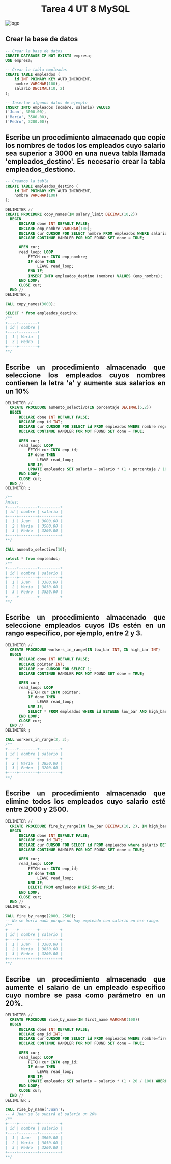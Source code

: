 <div align="justify">

# <div align="center">Tarea 4 UT 8 MySQL</div>
![logo](../../Unidad-6/Tarea-3/images/Mysql.png)

## Crear la base de datos
```sql
-- Crear la base de datos
CREATE DATABASE IF NOT EXISTS empresa;
USE empresa;

-- Crear la tabla empleados
CREATE TABLE empleados (
    id INT PRIMARY KEY AUTO_INCREMENT,
    nombre VARCHAR(100),
    salario DECIMAL(10, 2)
);

-- Insertar algunos datos de ejemplo
INSERT INTO empleados (nombre, salario) VALUES
('Juan', 3000.00),
('María', 3500.00),
('Pedro', 3200.00);
```

## Escribe un procedimiento almacenado que copie los nombres de todos los empleados cuyo salario sea superior a 3000 en una nueva tabla llamada 'empleados_destino'. Es necesario crear la tabla empleados_destiono.
```sql
-- Creamos la tabla
CREATE TABLE empleados_destino (
    id INT PRIMARY KEY AUTO_INCREMENT,
    nombre VARCHAR(100)
);

DELIMITER //
CREATE PROCEDURE copy_names(IN salary_limit DECIMAL(10,2))
  BEGIN
      DECLARE done INT DEFAULT FALSE;
      DECLARE emp_nombre VARCHAR(100);
      DECLARE cur CURSOR FOR SELECT nombre FROM empleados WHERE salario>salary_limit;
      DECLARE CONTINUE HANDLER FOR NOT FOUND SET done = TRUE;

      OPEN cur;
      read_loop: LOOP
          FETCH cur INTO emp_nombre;
          IF done THEN
              LEAVE read_loop;
          END IF;
          INSERT INTO empleados_destino (nombre) VALUES (emp_nombre);
      END LOOP;
      CLOSE cur;
  END //
DELIMITER ;

CALL copy_names(3000);

SELECT * from empleados_destino;
/**
+----+--------+
| id | nombre |
+----+--------+
|  1 | María  |
|  2 | Pedro  |
+----+--------+
**/
```

## Escribe un procedimiento almacenado que seleccione los empleados cuyos nombres contienen la letra 'a' y aumente sus salarios en un 10%

```sql
DELIMITER //
  CREATE PROCEDURE aumento_selectivo(IN porcentaje DECIMAL(5,2))
  BEGIN
      DECLARE done INT DEFAULT FALSE;
      DECLARE emp_id INT;
      DECLARE cur CURSOR FOR SELECT id FROM empleados WHERE nombre regexp 'a';
      DECLARE CONTINUE HANDLER FOR NOT FOUND SET done = TRUE;

      OPEN cur;
      read_loop: LOOP
          FETCH cur INTO emp_id;
          IF done THEN
              LEAVE read_loop;
          END IF;
          UPDATE empleados SET salario = salario * (1 + porcentaje / 100) WHERE id = emp_id;
      END LOOP;
      CLOSE cur;
  END //
DELIMITER ;

/**
Antes:
+----+--------+---------+
| id | nombre | salario |
+----+--------+---------+
|  1 | Juan   | 3000.00 |
|  2 | María  | 3500.00 |
|  3 | Pedro  | 3200.00 |
+----+--------+---------+
**/

CALL aumento_selectivo(10);

select * from empleados;
/**
+----+--------+---------+
| id | nombre | salario |
+----+--------+---------+
|  1 | Juan   | 3300.00 |
|  2 | María  | 3850.00 |
|  3 | Pedro  | 3520.00 |
+----+--------+---------+
**/
```

## Escribe un procedimiento almacenado que seleccione empleados cuyos IDs estén en un rango específico, por ejemplo, entre 2 y 3.
```sql
DELIMITER //
  CREATE PROCEDURE workers_in_range(IN low_bar INT, IN high_bar INT)
  BEGIN
      DECLARE done INT DEFAULT FALSE;
      DECLARE pointer INT;
      DECLARE cur CURSOR FOR SELECT 1;
      DECLARE CONTINUE HANDLER FOR NOT FOUND SET done = TRUE;

      OPEN cur;
      read_loop: LOOP
          FETCH cur INTO pointer;
          IF done THEN
              LEAVE read_loop;
          END IF;
          SELECT * FROM empleados WHERE id BETWEEN low_bar AND high_bar;
      END LOOP;
      CLOSE cur;
  END //
DELIMITER ;

CALL workers_in_range(2, 3);
/**
+----+--------+---------+
| id | nombre | salario |
+----+--------+---------+
|  2 | María  | 3850.00 |
|  3 | Pedro  | 3200.00 |
+----+--------+---------+
**/
```

## Escribe un procedimiento almacenado que elimine todos los empleados cuyo salario esté entre 2000 y 2500.
```sql
DELIMITER //
  CREATE PROCEDURE fire_by_range(IN low_bar DECIMAL(10, 2), IN high_bar DECIMAL(10, 2))
  BEGIN
      DECLARE done INT DEFAULT FALSE;
      DECLARE emp_id INT;
      DECLARE cur CURSOR FOR SELECT id FROM empleados where salario BETWEEN low_bar AND high_bar;
      DECLARE CONTINUE HANDLER FOR NOT FOUND SET done = TRUE;

      OPEN cur;
      read_loop: LOOP
          FETCH cur INTO emp_id;
          IF done THEN
              LEAVE read_loop;
          END IF;
          DELETE FROM empleados WHERE id=emp_id;
      END LOOP;
      CLOSE cur;
  END //
DELIMITER ;

CALL fire_by_range(2000, 2500);
-- No se borra nada porque no hay empleado con salario en ese rango.
/**
+----+--------+---------+
| id | nombre | salario |
+----+--------+---------+
|  1 | Juan   | 3300.00 |
|  2 | María  | 3850.00 |
|  3 | Pedro  | 3200.00 |
+----+--------+---------+
**/
```

## Escribe un procedimiento almacenado que aumente el salario de un empleado específico cuyo nombre se pasa como parámetro en un 20%.
```sql
DELIMITER //
  CREATE PROCEDURE rise_by_name(IN first_name VARCHAR(100))
  BEGIN
      DECLARE done INT DEFAULT FALSE;
      DECLARE emp_id INT;
      DECLARE cur CURSOR FOR SELECT id FROM empleados WHERE nombre=first_name;
      DECLARE CONTINUE HANDLER FOR NOT FOUND SET done = TRUE;

      OPEN cur;
      read_loop: LOOP
          FETCH cur INTO emp_id;
          IF done THEN
              LEAVE read_loop;
          END IF;
          UPDATE empleados SET salario = salario * (1 + 20 / 100) WHERE id = emp_id;
      END LOOP;
      CLOSE cur;
  END //
DELIMITER ;

CALL rise_by_name('Juan');
-- A Juan se le subirá el salario un 20%
/**
+----+--------+---------+
| id | nombre | salario |
+----+--------+---------+
|  1 | Juan   | 3960.00 |
|  2 | María  | 3850.00 |
|  3 | Pedro  | 3200.00 |
+----+--------+---------+
**/
```


</div>